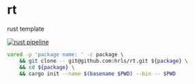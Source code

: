 # rt
rust template

[![rust pipeline](https://github.com/hrls/rt/actions/workflows/rust.yml/badge.svg)](https://github.com/hrls/rt/actions/workflows/rust.yml)

```zsh
vared -p 'package name: ' -c package \
    && git clone -- git@github.com:hrls/rt.git ${package} \
    && cd ${package} \
    && cargo init --name $(basename $PWD) --bin -- $PWD
```
